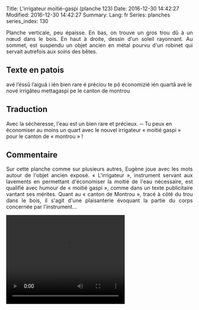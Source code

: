 Title: L'irrigateur moitié-gaspi (planche 123)
Date: 2016-12-30 14:42:27
Modified: 2016-12-30 14:42:27
Summary: 
Lang: fr
Series: planches
series_index: 130

<p style="text-align:justify;">Planche verticale, peu épaisse. En bas, on trouve un gros trou dû à un nœud dans le bois. En haut à droite, dessin d'un soleil rayonnant. Au sommet, est suspendu un objet ancien en métal pourvu d'un robinet qui servait autrefois aux soins des bêtes.</p>
<figure class="image-block" style="float: right;">
  <img alt="" src="{static}/images/planche_123.png">
  <figcaption style="max-width: 219px"></figcaption>
</figure>


## Texte en patois
avé l’éssû l’aiguâ i ién bien rare é préciou te pô économizié ién quartâ avé le nové irrigâteu mettagaspi pe le canton de montrou


## Traduction
Avec la sécheresse, l'eau est un bien rare et précieux.
─   Tu peux en économiser au moins un quart avec le nouvel irrigateur « moitié gaspi » pour le canton de « montrou » !

## Commentaire
<p style="text-align:justify;">Sur cette planche comme sur plusieurs autres, Eugène joue avec les mots autour de l'objet ancien exposé.
« L'irrigateur », instrument servant aux lavements en permettant d'économiser la moitié de l'eau nécessaire, est qualifié avec humour de « moitié gaspi », comme dans un texte publicitaire vantant ses mérites.
Quant au « canton de Montrou », tracé à côté du trou dans le bois, il s'agit d'une plaisanterie évoquant la partie du corps concernée par l'instrument…</p>



<video width="320" height="240" controls>
  <source src="https://d1njpgd0ygatdn.cloudfront.net/video_123.mp4" type="video/mp4">
</video>
